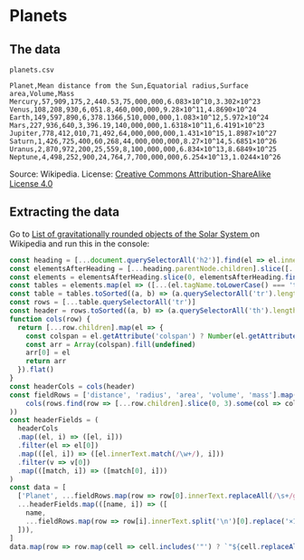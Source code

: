 # Planets

## The data

`planets.csv`

```csv
Planet,Mean distance from the Sun,Equatorial radius,Surface area,Volume,Mass
Mercury,57,909,175,2,440.53,75,000,000,6.083×10^10,3.302×10^23
Venus,108,208,930,6,051.8,460,000,000,9.28×10^11,4.8690×10^24
Earth,149,597,890,6,378.1366,510,000,000,1.083×10^12,5.972×10^24
Mars,227,936,640,3,396.19,140,000,000,1.6318×10^11,6.4191×10^23
Jupiter,778,412,010,71,492,64,000,000,000,1.431×10^15,1.8987×10^27
Saturn,1,426,725,400,60,268,44,000,000,000,8.27×10^14,5.6851×10^26
Uranus,2,870,972,200,25,559,8,100,000,000,6.834×10^13,8.6849×10^25
Neptune,4,498,252,900,24,764,7,700,000,000,6.254×10^13,1.0244×10^26
```

Source: Wikipedia. License: [Creative Commons Attribution-ShareAlike License 4.0](https://en.wikipedia.org/wiki/Wikipedia:Text_of_the_Creative_Commons_Attribution-ShareAlike_4.0_International_License)

## Extracting the data

Go to [List of gravitationally rounded objects of the Solar System
](https://en.wikipedia.org/wiki/List_of_gravitationally_rounded_objects_of_the_Solar_System) on Wikipedia and run this in the console:

```js
const heading = [...document.querySelectorAll('h2')].find(el => el.innerText.match(/Planets\s*\[/))
const elementsAfterHeading = [...heading.parentNode.children].slice([...heading.parentNode.children].indexOf(heading) + 1)
const elements = elementsAfterHeading.slice(0, elementsAfterHeading.findIndex(e => e.tagName.toLowerCase() === 'h2'))
const tables = elements.map(el => ([...(el.tagName.toLowerCase() === 'table' ? [el]: []), ...el.querySelectorAll('table')])).flat()
const table = tables.toSorted((a, b) => (a.querySelectorAll('tr').length - b.querySelectorAll('tr').length)).at(-1)
const rows = [...table.querySelectorAll('tr')]
const header = rows.toSorted((a, b) => (a.querySelectorAll('th').length - b.querySelectorAll('th').length)).at(-1)
function cols(row) {
  return [...row.children].map(el => {
    const colspan = el.getAttribute('colspan') ? Number(el.getAttribute('colspan')) : 0
    const arr = Array(colspan).fill(undefined)
    arr[0] = el
    return arr
  }).flat()
}
const headerCols = cols(header)
const fieldRows = ['distance', 'radius', 'area', 'volume', 'mass'].map(name => (
    cols(rows.find(row => [...row.children].slice(0, 3).some(col => col.innerText.toLowerCase().includes(name))))
))
const headerFields = (
  headerCols
  .map((el, i) => ([el, i]))
  .filter(el => el[0])
  .map(([el, i]) => ([el.innerText.match(/\w+/), i]))
  .filter(v => v[0])
  .map(([match, i]) => ([match[0], i]))
)
const data = [
  ['Planet', ...fieldRows.map(row => row[0].innerText.replaceAll(/\s+/g, ' '))],
  ...headerFields.map(([name, i]) => ([
    name,
    ...fieldRows.map(row => row[i].innerText.split('\n')[0].replace('×10', '×10^'))
  ])),
]
data.map(row => row.map(cell => cell.includes('"') ? `"${cell.replaceAll('"', '""')}"` : cell).join(',')).join('\r\n')
```
